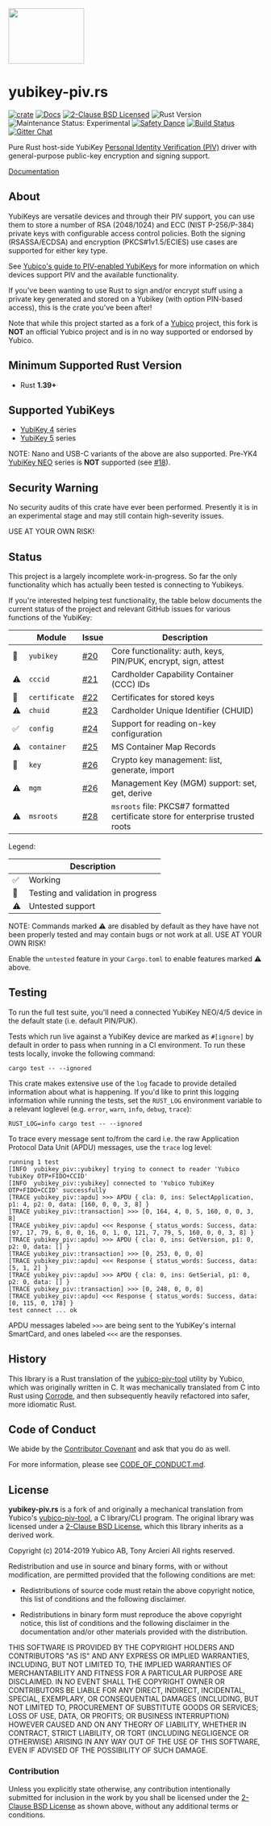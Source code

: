 <img src="https://raw.githubusercontent.com/tendermint/yubihsm-rs/develop/img/logo.png" width="150" height="110">

# yubikey-piv.rs

[![crate][crate-image]][crate-link]
[![Docs][docs-image]][docs-link]
[![2-Clause BSD Licensed][license-image]][license-link]
![Rust Version][rustc-image]
![Maintenance Status: Experimental][maintenance-image]
[![Safety Dance][safety-image]][safety-link]
[![Build Status][build-image]][build-link]
[![Gitter Chat][gitter-image]][gitter-link]

Pure Rust host-side YubiKey [Personal Identity Verification (PIV)][PIV] driver
with general-purpose public-key encryption and signing support.

[Documentation][docs-link]

## About

YubiKeys are versatile devices and through their PIV support, you can use them
to store a number of RSA (2048/1024) and ECC (NIST P-256/P-384) private keys
with configurable access control policies. Both the signing (RSASSA/ECDSA) and
encryption (PKCS#1v1.5/ECIES) use cases are supported for either key type.

See [Yubico's guide to PIV-enabled YubiKeys][yk-guide] for more information
on which devices support PIV and the available functionality.

If you've been wanting to use Rust to sign and/or encrypt stuff using a
private key generated and stored on a Yubikey (with option PIN-based access),
this is the crate you've been after!

Note that while this project started as a fork of a [Yubico] project,
this fork is **NOT** an official Yubico project and is in no way supported or
endorsed by Yubico.

## Minimum Supported Rust Version

- Rust **1.39+**

## Supported YubiKeys

- [YubiKey 4] series
- [YubiKey 5] series

NOTE: Nano and USB-C variants of the above are also supported.
      Pre-YK4 [YubiKey NEO] series is **NOT** supported (see [#18]).

## Security Warning

No security audits of this crate have ever been performed. Presently it is in
an experimental stage and may still contain high-severity issues.

USE AT YOUR OWN RISK!

## Status

This project is a largely incomplete work-in-progress. So far the only
functionality which has actually been tested is connecting to Yubikeys.

If you're interested helping test functionality, the table below documents
the current status of the project and relevant GitHub issues for various
functions of the YubiKey:

|    | Module        | Issue | Description |
|----|---------------|-------|-------------|
| 🚧 | `yubikey`     | [#20] | Core functionality: auth, keys, PIN/PUK, encrypt, sign, attest |
| ⚠️ | `cccid`       | [#21] | Cardholder Capability Container (CCC) IDs |
| 🚧️ | `certificate` | [#22] | Certificates for stored keys |
| ⚠️ | `chuid`       | [#23] | Cardholder Unique Identifier (CHUID) |
| ✅️ | `config`      | [#24] | Support for reading on-key configuration |
| ⚠️ | `container`   | [#25] | MS Container Map Records |
| 🚧 | `key`         | [#26] | Crypto key management: list, generate, import |
| ⚠️ | `mgm`         | [#26] | Management Key (MGM) support: set, get, derive |
| ⚠️ | `msroots`     | [#28] | `msroots` file: PKCS#7 formatted certificate store for enterprise trusted roots |

Legend:

|    | Description                        |
|----|------------------------------------|
| ✅ | Working                            |
| 🚧 | Testing and validation in progress |
| ⚠️ | Untested support                   |

NOTE: Commands marked ⚠️ are disabled by default as they have have not been properly tested and may contain bugs or
not work at all. USE AT YOUR OWN RISK!

Enable the `untested` feature in your `Cargo.toml` to enable features marked ⚠️
above.

## Testing

To run the full test suite, you'll need a connected YubiKey NEO/4/5 device in
the default state (i.e. default PIN/PUK).

Tests which run live against a YubiKey device are marked as `#[ignore]` by
default in order to pass when running in a CI environment. To run these
tests locally, invoke the following command:

```
cargo test -- --ignored
```

This crate makes extensive use of the `log` facade to provide detailed
information about what is happening. If you'd like to print this logging
information while running the tests, set the `RUST_LOG` environment variable
to a relevant loglevel (e.g. `error`, `warn`, `info`, `debug`, `trace`):

```
RUST_LOG=info cargo test -- --ignored
```

To trace every message sent to/from the card i.e. the raw
Application Protocol Data Unit (APDU) messages, use the `trace` log level:

```
running 1 test
[INFO  yubikey_piv::yubikey] trying to connect to reader 'Yubico YubiKey OTP+FIDO+CCID'
[INFO  yubikey_piv::yubikey] connected to 'Yubico YubiKey OTP+FIDO+CCID' successfully
[TRACE yubikey_piv::apdu] >>> APDU { cla: 0, ins: SelectApplication, p1: 4, p2: 0, data: [160, 0, 0, 3, 8] }
[TRACE yubikey_piv::transaction] >>> [0, 164, 4, 0, 5, 160, 0, 0, 3, 8]
[TRACE yubikey_piv::apdu] <<< Response { status_words: Success, data: [97, 17, 79, 6, 0, 0, 16, 0, 1, 0, 121, 7, 79, 5, 160, 0, 0, 3, 8] }
[TRACE yubikey_piv::apdu] >>> APDU { cla: 0, ins: GetVersion, p1: 0, p2: 0, data: [] }
[TRACE yubikey_piv::transaction] >>> [0, 253, 0, 0, 0]
[TRACE yubikey_piv::apdu] <<< Response { status_words: Success, data: [5, 1, 2] }
[TRACE yubikey_piv::apdu] >>> APDU { cla: 0, ins: GetSerial, p1: 0, p2: 0, data: [] }
[TRACE yubikey_piv::transaction] >>> [0, 248, 0, 0, 0]
[TRACE yubikey_piv::apdu] <<< Response { status_words: Success, data: [0, 115, 0, 178] }
test connect ... ok
```

APDU messages labeled `>>>` are being sent to the YubiKey's internal SmartCard,
and ones labeled `<<<` are the responses.

## History

This library is a Rust translation of the [yubico-piv-tool] utility by
Yubico, which was originally written in C. It was mechanically translated
from C into Rust using [Corrode], and then subsequently heavily
refactored into safer, more idiomatic Rust.

## Code of Conduct

We abide by the [Contributor Covenant][cc-md] and ask that you do as well.

For more information, please see [CODE_OF_CONDUCT.md][cc-md].

## License

**yubikey-piv.rs** is a fork of and originally a mechanical translation from
Yubico's [yubico-piv-tool], a C library/CLI program. The original library
was licensed under a [2-Clause BSD License][BSDL], which this library inherits
as a derived work.

Copyright (c) 2014-2019 Yubico AB, Tony Arcieri
All rights reserved.

Redistribution and use in source and binary forms, with or without
modification, are permitted provided that the following conditions are
met:

* Redistributions of source code must retain the above copyright
  notice, this list of conditions and the following disclaimer.

* Redistributions in binary form must reproduce the above
  copyright notice, this list of conditions and the following
  disclaimer in the documentation and/or other materials provided
  with the distribution.

THIS SOFTWARE IS PROVIDED BY THE COPYRIGHT HOLDERS AND CONTRIBUTORS
"AS IS" AND ANY EXPRESS OR IMPLIED WARRANTIES, INCLUDING, BUT NOT
LIMITED TO, THE IMPLIED WARRANTIES OF MERCHANTABILITY AND FITNESS FOR
A PARTICULAR PURPOSE ARE DISCLAIMED. IN NO EVENT SHALL THE COPYRIGHT
OWNER OR CONTRIBUTORS BE LIABLE FOR ANY DIRECT, INDIRECT, INCIDENTAL,
SPECIAL, EXEMPLARY, OR CONSEQUENTIAL DAMAGES (INCLUDING, BUT NOT
LIMITED TO, PROCUREMENT OF SUBSTITUTE GOODS OR SERVICES; LOSS OF USE,
DATA, OR PROFITS; OR BUSINESS INTERRUPTION) HOWEVER CAUSED AND ON ANY
THEORY OF LIABILITY, WHETHER IN CONTRACT, STRICT LIABILITY, OR TORT
(INCLUDING NEGLIGENCE OR OTHERWISE) ARISING IN ANY WAY OUT OF THE USE
OF THIS SOFTWARE, EVEN IF ADVISED OF THE POSSIBILITY OF SUCH DAMAGE.

### Contribution

Unless you explicitly state otherwise, any contribution intentionally
submitted for inclusion in the work by you shall be licensed under the
[2-Clause BSD License][BSDL] as shown above, without any additional terms
or conditions.

[//]: # (badges)

[crate-image]: https://img.shields.io/crates/v/yubikey-piv.svg
[crate-link]: https://crates.io/crates/yubikey-piv
[docs-image]: https://docs.rs/yubikey-piv/badge.svg
[docs-link]: https://docs.rs/yubikey-piv/
[license-image]: https://img.shields.io/badge/license-BSD-blue.svg
[license-link]: https://github.com/iqlusioninc/yubikey-piv.rs/blob/develop/COPYING
[rustc-image]: https://img.shields.io/badge/rustc-1.39+-blue.svg
[maintenance-image]: https://img.shields.io/badge/maintenance-experimental-blue.svg
[safety-image]: https://img.shields.io/badge/unsafe-forbidden-success.svg
[safety-link]: https://github.com/rust-secure-code/safety-dance/
[build-image]: https://github.com/iqlusioninc/yubikey-piv.rs/workflows/Rust/badge.svg?branch=develop&event=push
[build-link]: https://github.com/iqlusioninc/yubikey-piv.rs/actions
[gitter-image]: https://badges.gitter.im/badge.svg
[gitter-link]: https://gitter.im/iqlusioninc/community

[//]: # (general links)

[PIV]: https://piv.idmanagement.gov/
[yk-guide]: https://developers.yubico.com/PIV/Introduction/YubiKey_and_PIV.html
[Yubico]: https://www.yubico.com/
[YubiKey NEO]: https://support.yubico.com/support/solutions/articles/15000006494-yubikey-neo
[YubiKey 4]: https://support.yubico.com/support/solutions/articles/15000006486-yubikey-4
[YubiKey 5]: https://www.yubico.com/products/yubikey-5-overview/
[yubico-piv-tool]: https://github.com/Yubico/yubico-piv-tool/
[Corrode]: https://github.com/jameysharp/corrode
[cc-web]: https://contributor-covenant.org/
[cc-md]: https://github.com/iqlusioninc/yubikey-piv.rs/blob/develop/CODE_OF_CONDUCT.md
[BSDL]: https://opensource.org/licenses/BSD-2-Clause

[//]: # (github issues)

[#18]: https://github.com/iqlusioninc/yubikey-piv.rs/issues/18
[#20]: https://github.com/iqlusioninc/yubikey-piv.rs/issues/20
[#21]: https://github.com/iqlusioninc/yubikey-piv.rs/issues/21
[#22]: https://github.com/iqlusioninc/yubikey-piv.rs/issues/22
[#23]: https://github.com/iqlusioninc/yubikey-piv.rs/issues/23
[#24]: https://github.com/iqlusioninc/yubikey-piv.rs/issues/24
[#25]: https://github.com/iqlusioninc/yubikey-piv.rs/issues/25
[#26]: https://github.com/iqlusioninc/yubikey-piv.rs/issues/26
[#27]: https://github.com/iqlusioninc/yubikey-piv.rs/issues/27
[#28]: https://github.com/iqlusioninc/yubikey-piv.rs/issues/28
